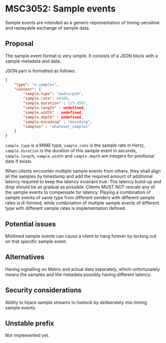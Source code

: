 # MSC3052: Sample events

Sample events are intended as a generic representation of timing-sensitive and replayable exchange
of sample data.

## Proposal

The sample event format is very simple. It consists of a JSON block with a sample metadata and data.

JSON part is formatted as follows:

```json
{
    "type": "m.samples",
    "content": {
        "sample.type": "audio/pcm",
        "sample.rate": 44100,
        "sample.duration" : 123.4567, 
        "sample.length" : undefined,
        "sample.width" : undefined,
        "sample.depth" : undefined,
        "sample.encoding" : "encoding",
        "samples" : "whatever_samples"
    }
}
```

`sample.type` is a MIME type, `sample.rate` is the sample rate in Hertz, `sample.duration` is
the duration of this sample event in seconds, `sample.length`, `sample.width` and `sample.depth`
are integers for positional data if exists.

When clients encounter multiple sample events from others, they shall align all the samples by timestamp
and add the required amount of additional latency required to keep the latency invariant true. The latency
build-up and drop should be as gradual as possible. Clients MUST NOT rescale any of the sample events to
compensate for latency. Playing a combination of sample events of same type from different senders
with different sample rates is ill-formed, while combination of multiple sample events of different type
with different sample rates is implementation defined.

## Potential issues

Mistimed sample events can cause a client to hang forever by locking out on that specific sample event.

## Alternatives

Having signalling on Matrix and actual data separately, which unfortunately means the samples
and the metadata possibly having different latency.

## Security considerations

Ability to hijack sample streams to livelock by deliberately mis-timing sample events.

## Unstable prefix

Not implemented yet.
